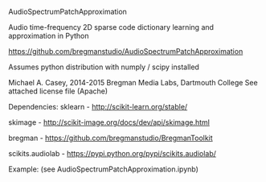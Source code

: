 AudioSpectrumPatchApproximation

Audio time-frequency 2D sparse code dictionary learning and approximation in Python

 https://github.com/bregmanstudio/AudioSpectrumPatchApproximation

 Assumes python distribution with numply / scipy installed

 Michael A. Casey, 2014-2015 Bregman Media Labs, Dartmouth College
 See attached license file (Apache)

 Dependencies:
   sklearn - http://scikit-learn.org/stable/
   
   skimage - http://scikit-image.org/docs/dev/api/skimage.html
   
   bregman - https://github.com/bregmanstudio/BregmanToolkit
 	
   scikits.audiolab - https://pypi.python.org/pypi/scikits.audiolab/
 
 Example: (see AudioSpectrumPatchApproximation.ipynb)
